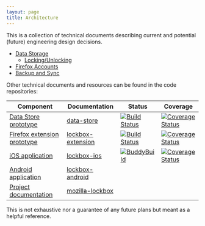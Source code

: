 ```yaml
---
layout: page
title: Architecture
---
```


This is a collection of technical documents describing current and potential
(future) engineering design decisions.

* [Data Storage](./data-storage.md)
  * [Locking/Unlocking](./lock-unlock.md)
* [Firefox Accounts](./fxa.md)
* [Backup and Sync](./sync.md)

Other technical documents and resources can be found in the code repositories:


Component                           | Documentation                       | Status | Coverage
---                                 | ---                                 | ---    | ---
[Data Store prototype][datastore-repo]        | [data-store][datastore-docs]        | [![Build Status][datastore-travis-image]][datastore-travis-link] | [![Coverage Status][datastore-codecov-image]][datastore-codecov-link]
[Firefox extension prototype][extension-repo] | [lockbox-extension][extension-docs] | [![Build Status][extension-travis-image]][extension-travis-link] |  [![Coverage Status][extension-codecov-image]][extension-codecov-link]
[iOS application][ios-repo]         | [lockbox-ios][ios-docs]             | [![BuddyBuild][buddybuild-image]][buddybuild-link] | [![Coverage Status][ios-codecov-image]][ios-codecov-link]
[Android application][android-repo]         | [lockbox-android][android-docs]             | |
[Project documentation][docs-repo]  | [mozilla-lockbox][website]

This is not exhaustive nor a guarantee of any future plans but meant as a
helpful reference.

[website]: https://lockbox.firefox.com/

[datastore-repo]: https://github.com/mozilla-lockbox/lockbox-datastore
[datastore-docs]: https://mozilla-lockbox.github.io/lockbox-datastore/
[datastore-travis-image]: https://travis-ci.org/mozilla-lockbox/lockbox-datastore.svg?branch=master
[datastore-travis-link]: https://travis-ci.org/mozilla-lockbox/lockbox-datastore
[datastore-codecov-image]: https://img.shields.io/codecov/c/github/mozilla-lockbox/lockbox-datastore.svg
[datastore-codecov-link]: https://codecov.io/gh/mozilla-lockbox/lockbox-datastore

[extension-repo]: https://github.com/mozilla-lockbox/lockbox-extension
[extension-docs]: https://mozilla-lockbox.github.io/lockbox-extension/
[extension-travis-image]: https://travis-ci.org/mozilla-lockbox/lockbox-extension.svg?branch=master
[extension-travis-link]: https://travis-ci.org/mozilla-lockbox/lockbox-extension
[extension-codecov-image]: https://img.shields.io/codecov/c/github/mozilla-lockbox/lockbox-extension.svg
[extension-codecov-link]: https://codecov.io/gh/mozilla-lockbox/lockbox-extension

[ios-repo]: https://github.com/mozilla-lockbox/lockbox-ios
[ios-docs]: https://mozilla-lockbox.github.io/lockbox-ios/
[buddybuild-image]: https://dashboard.buddybuild.com/api/statusImage?appID=5a0ddb736e19370001034f85&branch=master&build=latest
[buddybuild-link]: https://dashboard.buddybuild.com/apps/5a0ddb736e19370001034f85/build/latest?branch=master
[ios-codecov-image]: https://img.shields.io/codecov/c/github/mozilla-lockbox/lockbox-ios.svg
[ios-codecov-link]: https://codecov.io/gh/mozilla-lockbox/lockbox-ios

[android-repo]: https://github.com/mozilla-lockbox/lockbox-android
[android-docs]: https://mozilla-lockbox.github.io/lockbox-android/

[docs-repo]: https://github.com/mozilla-lockbox/mozilla-lockbox.github.io/
